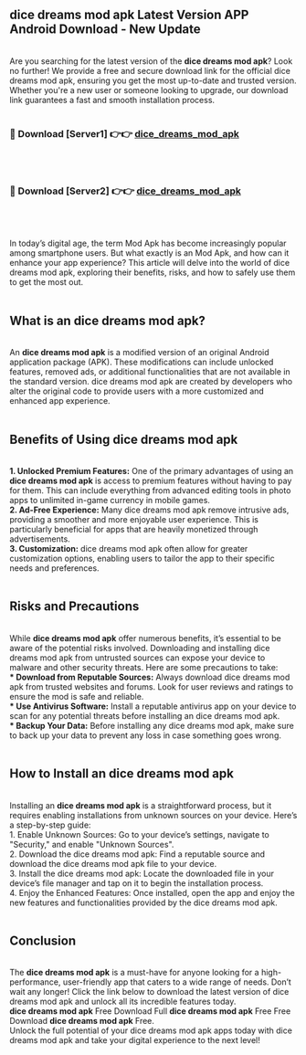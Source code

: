 ## dice dreams mod apk Latest Version APP Android Download - New Update
<br>
Are you searching for the latest version of the <strong>dice dreams mod apk</strong>? Look no further! We provide a free and secure download link for the official dice dreams mod apk, ensuring you get the most up-to-date and trusted version. Whether you're a new user or someone looking to upgrade, our download link guarantees a fast and smooth installation process.
<br>
<br>
<h3>🔴 Download [Server1] 👉👉 <a href="https://modyolo.store/dice+dreams+mod+apk">dice_dreams_mod_apk</a></h3><br>
<br>
<h3>🔴 Download [Server2] 👉👉 <a href="https://modyolo.store/dice+dreams+mod+apk">dice_dreams_mod_apk</a></h3><br>
<br>
<br>
In today’s digital age, the term Mod Apk has become increasingly popular among smartphone users. But what exactly is an Mod Apk, and how can it enhance your app experience? This article will delve into the world of dice dreams mod apk, exploring their benefits, risks, and how to safely use them to get the most out.
<br>
<br>
<h2>What is an dice dreams mod apk?</h2>
<br>
An <strong>dice dreams mod apk</strong> is a modified version of an original Android application package (APK). These modifications can include unlocked features, removed ads, or additional functionalities that are not available in the standard version. dice dreams mod apk are created by developers who alter the original code to provide users with a more customized and enhanced app experience.
<br>
<br>
<h2>Benefits of Using dice dreams mod apk</h2>
<br>
<strong> 1. Unlocked Premium Features:</strong> One of the primary advantages of using an <strong>dice dreams mod apk</strong> is access to premium features without having to pay for them. This can include everything from advanced editing tools in photo apps to unlimited in-game currency in mobile games.
<br>
<strong> 2. Ad-Free Experience:</strong> Many dice dreams mod apk remove intrusive ads, providing a smoother and more enjoyable user experience. This is particularly beneficial for apps that are heavily monetized through advertisements.
<br>
<strong> 3. Customization:</strong> dice dreams mod apk often allow for greater customization options, enabling users to tailor the app to their specific needs and preferences.
<br>
<br>
<h2>Risks and Precautions</h2>
<br>
While <strong>dice dreams mod apk</strong> offer numerous benefits, it’s essential to be aware of the potential risks involved. Downloading and installing dice dreams mod apk from untrusted sources can expose your device to malware and other security threats. Here are some precautions to take:
<br>
<strong> * Download from Reputable Sources:</strong> Always download dice dreams mod apk from trusted websites and forums. Look for user reviews and ratings to ensure the mod is safe and reliable.
<br>
<strong> * Use Antivirus Software:</strong> Install a reputable antivirus app on your device to scan for any potential threats before installing an dice dreams mod apk.
<br>
<strong> * Backup Your Data:</strong> Before installing any dice dreams mod apk, make sure to back up your data to prevent any loss in case something goes wrong.
<br>
<br>
<h2>How to Install an dice dreams mod apk</h2>
<br>
Installing an <strong>dice dreams mod apk</strong> is a straightforward process, but it requires enabling installations from unknown sources on your device. Here’s a step-by-step guide:
<br>
 1. Enable Unknown Sources: Go to your device’s settings, navigate to "Security," and enable "Unknown Sources".
<br>
 2. Download the dice dreams mod apk: Find a reputable source and download the dice dreams mod apk file to your device.
<br>
 3. Install the dice dreams mod apk: Locate the downloaded file in your device’s file manager and tap on it to begin the installation process.
<br>
 4. Enjoy the Enhanced Features: Once installed, open the app and enjoy the new features and functionalities provided by the dice dreams mod apk.
<br>
<br>
<h2><strong>Conclusion</strong></h2>
<br>
The <strong>dice dreams mod apk</strong> is a must-have for anyone looking for a high-performance, user-friendly app that caters to a wide range of needs. Don’t wait any longer! Click the link below to download the latest version of dice dreams mod apk and unlock all its incredible features today.
<br>
<strong>dice dreams mod apk</strong> Free Download Full <strong>dice dreams mod apk</strong> Free Free Download <strong>dice dreams mod apk</strong> Free.
<br>
Unlock the full potential of your dice dreams mod apk apps today with dice dreams mod apk and take your digital experience to the next level!